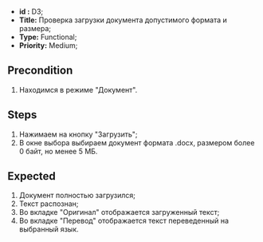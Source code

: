  - **id :** D3;
 - **Title:** Проверка загрузки документа допустимого формата и размера;
 - **Type:** Functional;
 - **Priority:** Medium;

## Precondition

1. Находимся в режиме "Документ".

## Steps

1. Нажимаем на кнопку "Загрузить";
2. В окне выбора выбираем документ формата .docx, размером более 0 байт, но менее 5 МБ.

## Expected
  
1. Документ полностью загрузился; 
2. Текст распознан;
3. Во вкладке "Оригинал" отображается загруженный текст;
4. Во вкладке "Перевод" отображается текст переведенный на выбранный язык.